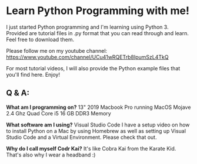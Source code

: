 <h1>Learn Python Programming with me!</h1>
I just started Python programming and I'm learning using Python 3.
Provided are tutorial files in .py format that you can read through and learn. Feel free to download them.

Please follow me on my youtube channel:
https://www.youtube.com/channel/UCu41wRQETrb8IpumSzL4TkQ

For most tutorial videos, I will also provide the Python example files that you'll find here. Enjoy!

<h2>Q & A:</h2>

<b>What am I programming on?</b>
13" 2019 Macbook Pro running MacOS Mojave
2.4 Ghz Quad Core i5
16 GB DDR3 Memory

<b>What software am I using?</b>
Visual Studio Code
I have a setup video on how to install Python on a Mac by using Homebrew as well as setting up Visual Studio Code and a Virtual Environment. Please check that out.

<b>Why do I call myself Codr Kai?</b>
It's like Cobra Kai from the Karate Kid. That's also why I wear a headband :)


